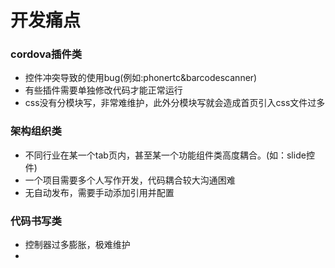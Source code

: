 # 开发痛点

### cordova插件类
* 控件冲突导致的使用bug(例如:phonertc&barcodescanner)
* 有些插件需要单独修改代码才能正常运行
* css没有分模块写，非常难维护，此外分模块写就会造成首页引入css文件过多

### 架构组织类
* 不同行业在某一个tab页内，甚至某一个功能组件类高度耦合。(如：slide控件)
* 一个项目需要多个人写作开发，代码耦合较大沟通困难
* 无自动发布，需要手动添加引用并配置

### 代码书写类
* 控制器过多膨胀，极难维护
* 
